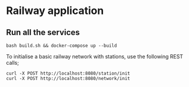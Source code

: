 # Railway application

## Run all the services

```
bash build.sh && docker-compose up --build
```

To initialise a basic railway network with stations, use the following REST calls;
```
curl -X POST http://localhost:8080/station/init
curl -X POST http://localhost:8080/network/init
```
